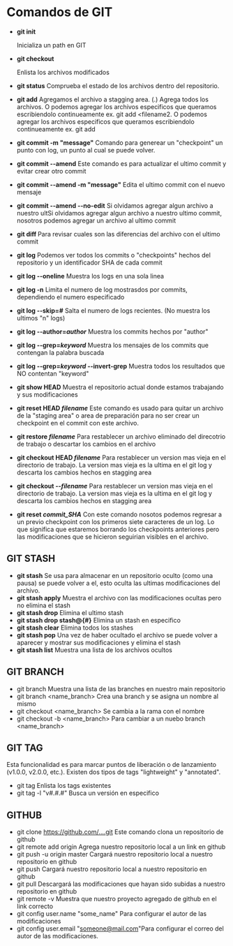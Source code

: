 # Comandos de GIT

+ **git init** 					
	
	Inicializa un path en GIT
+ **git checkout**				
	
	Enlista los archivos modificados

+ **git status**				Comprueba el estado de los archivos dentro del repositorio.
+ **git add**					Agregamos el archivo a stagging area. (.) Agrega todos los archivos. O podemos agregar los archivos especificos que queramos escribiendolo continueamente ex. git add <filename1> <filename2. O podemos agregar los archivos especificos que queramos escribiendolo continueamente ex. git add <filename1> <filename2>
+ **git commit -m "message"**			Comando para generear un "checkpoint" un punto con log, un punto al cual se puede volver.
+ **git commit --amend**			Este comando es para actualizar el ultimo commit y evitar crear otro commit
+ **git commit --amend -m "message"**		Edita el ultimo commit con el nuevo mensaje
+ **git commit --amend --no-edit**		Si olvidamos agregar algun archivo a nuestro ultSi olvidamos agregar algun archivo a nuestro ultimo commit, nosotros podemos agregar un archivo al ultimo commit
+ **git diff <filename>**			Para revisar cuales son las diferencias del archivo con el ultimo commit
+ **git log**					Podemos ver todos los commits o "checkpoints" hechos del repositorio y un identificador SHA de cada commit
+ **git log --oneline**				Muestra los logs en una sola linea
+ **git log -n**				Limita el numero de log mostrasdos por commits, dependiendo el numero especificado
+ **git log --skip=*#***				Salta el numero de logs recientes. (No muestra los ultimos "n" logs)
+ **git log --author=*author***			Muestra los commits hechos por "author"
+ **git log --grep=*keyword***			Muestra los mensajes de los commits que contengan la palabra buscada
+ **git log --grep=*keyword* --invert-grep**	Muestra todos los resultados que NO contentan "keyword"
+ **git show HEAD**				Muestra el repositorio actual donde estamos trabajando y sus modificaciones
+ **git reset HEAD *filename***			Este comando es usado para quitar un archivo de la "staging area" o area de preparación para no ser crear un checkpoint en el commit con este archivo.
+ **git restore *filename***			Para restablecer un archivo eliminado del direcotrio de trabajo o descartar los cambios en el archivo
+ **git checkout HEAD *filename***		Para restablecer un version mas vieja en el directorio de trabajo. La version mas vieja es la ultima en el git log y descarta los cambios hechos en stagging area
+ **git checkout --*filename***			Para restablecer un version mas vieja en el directorio de trabajo. La version mas vieja es la ultima en el git log y descarta los cambios hechos en stagging area
+ **git reset *commit_SHA***			Con este comando nosotos podemos regresar a un previo checkpoint con los primeros siete caracteres de un log. Lo que significa que estaremos borrando los checkpoints anteriores pero las modificaciones que se hicieron seguirian visibles en el archivo.

## GIT STASH
+ **git stash**					Se usa para almacenar en un repositorio oculto (como una pausa) se puede volver a el, esto oculta las ultimas modificaciones del archivo.
+ **git stash apply**				Muestra el archivo con las modificaciones ocultas pero no elimina el stash
+ **git stash drop**				Elimina el ultimo stash
+ **git stash drop stash@{#}**			Elimina un stash en especifico
+ **git stash clear**				Elimina todos los stashes
+ **git stash pop**				Una vez de haber ocultado el archivo se puede volver a aparecer y mostrar sus modificaciones y elimina el stash
+ **git stash list**				Muestra una lista de los archivos ocultos

## GIT BRANCH
+ git branch				Muestra una lista de las branches en nuestro main repositorio
+ git branch <name_branch>		Crea una branch y se asigna un nombre al mismo
+ git checkout <name_branch>		Se cambia a la rama con el nombre
+ git checkout -b <name_branch>		Para cambiar a un nuebo branch <name_branch>

## GIT TAG
Esta funcionalidad es para marcar puntos de liberación o de lanzamiento (v1.0.0, v2.0.0, etc.). Existen dos tipos de tags "lightweight" y "annotated".
+ git tag					Enlista los tags existentes
+ git tag -l "v#.#.#"			Busca un versión en especifico

## GITHUB
+ git clone https://github.com/....git	Este comando clona un repositorio de github
+ git remote add origin <link>		Agrega nuestro repositorio local a un link en github
+ git push -u origin master		Cargará nuestro repositorio local a nuestro repositorio en github
+ git push				Cargará nuestro repositorio local a nuestro repositorio en github
+ git pull				Descargará las modificaciones que hayan sido subidas a nuestro repositorio en github
+ git remote -v				Muestra que nuestro proyecto agregado de github en el link correcto
+ git config user.name "some_name"	Para configurar el autor de las modificaciones
+ git config user.email "someone@mail.com"Para configurar el correo del autor de las modificaciones.



